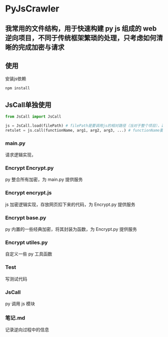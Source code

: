 # PyJsCrawler

## 我常用的文件结构，用于快速构建 py js 组成的 web 逆向项目，不同于传统框架繁琐的处理，只考虑如何清晰的完成加密与请求

## 使用
安装js依赖
```shell
npm install
```
## JsCall单独使用
```py
from JsCall import JsCall

js = JsCall.load(filePath) # filePath是要调用js的相对路径（当对于整个项目），返回一个实例，加载好了函数名到其代码的映射
retulet = js.call(functionName, arg1, arg2, arg3, ...) # functionName要调用的函数名，后面跟上它的参数
```
### main.py
请求逻辑实现，

### Encrypt Encrypt.py
py 整合所有加密，为 main.py 提供服务

### Encrypt encrypt.js
js 加密逻辑实现，存放网页扣下来的代码，为 Encrypt.py 提供服务

### Encrypt base.py
py 内置的一些经典加密，将其封装为函数，为 Encrypt.py 提供服务

### Encrypt utiles.py
自定义一些 py 工具函数

### Test
写测试代码

### JsCall
py 调用 js 模块

### 笔记.md
记录逆向过程中的信息
